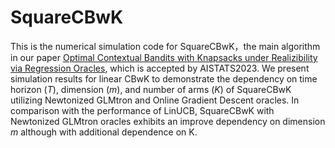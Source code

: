# SquareCBwK
 This is the numerical simulation code for SquareCBwK，the main algorithm in our paper [Optimal Contextual Bandits with Knapsacks under Realizibility
via Regression Oracles](https://arxiv.org/pdf/2210.11834.pdf), which is accepted by AISTATS2023. We present simulation results for linear CBwK to demonstrate the dependency on time horizon ($T$), dimension ($m$), and number of arms ($K$) of SquareCBwK utilizing Newtonized GLMtron and Online Gradient Descent oracles. In comparison with the performance of LinUCB, SquareCBwK with Newtonized GLMtron oracles exhibits an improve dependency on dimension $m$ although with additional dependence on K.
